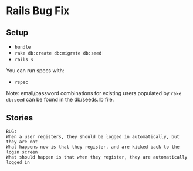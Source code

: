 # Rails Bug Fix

## Setup

* `bundle`
* `rake db:create db:migrate db:seed`
* `rails s`

You can run specs with:

* `rspec`

Note: email/password combinations for existing users populated by `rake db:seed` can be found in the db/seeds.rb file.

## Stories

```
BUG:
When a user registers, they should be logged in automatically, but they are not
What happens now is that they register, and are kicked back to the login screen
What should happen is that when they register, they are automatically logged in
```
